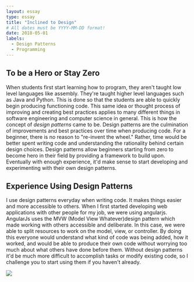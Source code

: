 ```yaml
---
layout: essay
type: essay
title: "Inclined to Design"
# All dates must be YYYY-MM-DD format!
date: 2018-05-01
labels:
  - Design Patterns
  - Programming
---
```


## To be a Hero or Stay Zero

When students first start learning how to program, they aren't taught low level languages like assembly.
They're taught higher level languages such as Java and Python. This is done so that the students are able to quickly
begin producing functioning code. This same idea or thought process of improving and creating best practices applies 
to many different things in software engineering and computer science in general. This is how the concept of *design patterns* came to be. 
Design patterns are the culmination of improvements and best practices over time when producing code. For a beginner, there is no 
reason to "re-invent the wheel." Rather, time would be better spent writing code and understanding the rationality behind certain design
choices. Design patterns allow beginners starting from zero to become hero in their field by providing a framework to build upon.
Eventually with enough experience, it'd make sense to start developing and experimenting with their own design patterns.


## Experience Using Design Patterns

I use design patterns everyday when writing code. It makes things easier and more accessible to others. When I first started developing 
web applications with other people for my job, we were using angularjs. AngularJs uses the MVW (Model View Whatever)design 
pattern which made working with others accessible and deliberate. In this case, we were able to split resources to work on
the model, view, or controller. By doing this everyone would understand what kind of code was being added, how it worked, and would
be able to produce their own code without worrying too much about what others have done before them. Without design patterns it'd be much
more difficult to accomplish tasks or modify existing code, so I challenge you to start using them if you haven't already.


<img class="ui floated image" src="../images/mvce.png">
